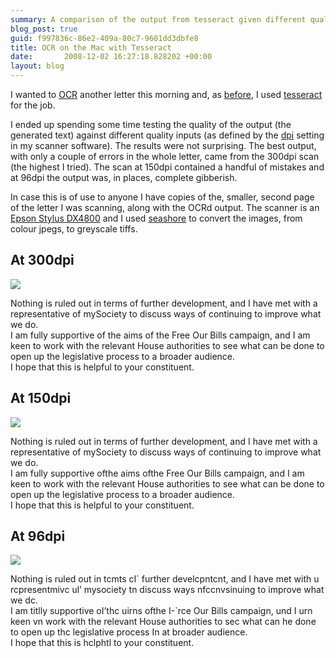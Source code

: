 ```yaml
---
summary: A comparison of the output from tesseract given different quality inputs.
blog_post: true
guid: f997836c-86e2-409a-80c7-9601dd3dbfe8
title: OCR on the Mac with Tesseract
date:       2008-12-02 16:27:18.828202 +00:00
layout: blog
---
```


I wanted to
[OCR](http://en.wikipedia.org/wiki/Optical_character_recognition)
another letter this morning and, as
[before](/articles/2008-07-21-open-source-optical-character-recognition-ocr-on-the-mac),
I used [tesseract](http://code.google.com/p/tesseract-ocr/) for the job.

I ended up spending some time testing the quality of the output (the
generated text) against different quality inputs (as defined by the
[dpi](http://en.wikipedia.org/wiki/Dots_per_inch) setting in my scanner
software). The results were not surprising. The best output, with only a
couple of errors in the whole letter, came from the 300dpi scan (the
highest I tried). The scan at 150dpi contained a handful of mistakes and
at 96dpi the output was, in places, complete gibberish.

In case this is of use to anyone I have copies of the, smaller, second
page of the letter I was scanning, along with the OCRd output. The
scanner is an [Epson Stylus
DX4800](http://www.epson.co.uk/products/all_in_one_products/Stylus_DX4800.htm)
and I used [seashore](http://seashore.sourceforge.net/) to convert the
images, from colour jpegs, to greyscale tiffs.

At 300dpi
---------

[![](http://farm4.static.flickr.com/3202/3076819819_d4f1a3f3cd_t.jpg)](http://flickr.com/photos/chrisjroos/3076819819/)

<div class="letter">

Nothing is ruled out in terms of further development, and I have met
with a representative of mySociety to discuss ways of continuing to
improve what we do.  
I am fully supportive of the aims of the Free Our Bills campaign, and I
am keen to work with the relevant House authorities to see what can be
done to open up the legislative process to a broader audience.  
I hope that this is helpful to your constituent.

</div>

At 150dpi
---------

[![](http://farm4.static.flickr.com/3202/3076819819_d4f1a3f3cd_t.jpg)](http://flickr.com/photos/chrisjroos/3076622097/)

<div class="letter">

Nothing is ruled out in terms of further development, and I have met
with a representative of mySociety to discuss ways of continuing to
improve what we do.  
I am fully supportive ofthe aims ofthe Free Our Bills campaign, and I am
keen to work with the relevant House authorities to see what can be done
to open up the legislative process to a broader audience.  
I hope that this is helpful to your constituent.

</div>

At 96dpi
--------

[![](http://farm4.static.flickr.com/3202/3076819819_d4f1a3f3cd_t.jpg)](http://flickr.com/photos/chrisjroos/3076624115/)

<div class="letter">

Nothing is ruled out in tcmts cI\` further develcpntcnt, and I have met
with u rcpresentmivc ul’ mysociety tn discuss ways nfccnvsinuing to
improve what we dc.  
I am titlly supportive oI’thc uirns ofthe I-\`rce Our Bills campaign,
und I urn keen vn work with the relevant House authorities to sec what
can he done to open up thc legislative process In at broader audience.  
I hope that this is hclphtl to your constituent.

</div>
